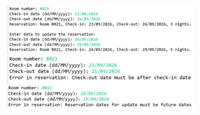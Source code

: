 <img src="https://github.com/hiranfb/exceptions2/blob/main/readme1.png" width="430" />
<img src="https://github.com/hiranfb/exceptions2/blob/main/readme2.png" width="430" />
<img src="https://github.com/hiranfb/exceptions2/blob/main/readme3.png" width="430" />
